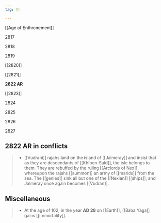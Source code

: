 ```yaml
---
tag: 🕛

---
```

[[Age of Enthronement]]


2817

2818

2819

[[2820]]

[[2821]]

**2822 AR**

[[2823]]

2824

2825

2826

2827



## 2822 AR in conflicts

>  - [[Vudrani]] rajahs land on the island of [[Jalmeray]] and insist that as they are descendants of [[Khiben-Sald]], the isle belongs to them. They are rebuffed by the ruling [[Arclords of Nex]], whereupon the rajahs [[summon]] an army of [[marids]] from the sea. The [[genies]] sink all but one of the [[Nexian]] [[ships]], and Jalmeray once again becomes [[Vudran]].


## Miscellaneous

>  - At the age of 102, in the year **AD 28** on [[Earth]], [[Baba Yaga]] gains [[immortality]].






